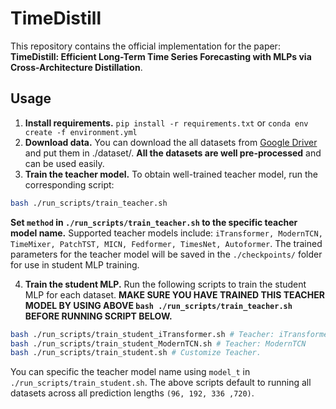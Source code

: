 # TimeDistill
This repository contains the official implementation for the paper: **TimeDistill: Efficient Long-Term Time Series Forecasting with MLPs via Cross-Architecture Distillation**.

## Usage
1. **Install requirements.** ```pip install -r requirements.txt``` or ```conda env create -f environment.yml```
2. **Download data.** You can download the all datasets from [Google Driver](https://drive.google.com/u/0/uc?id=1NF7VEefXCmXuWNbnNe858WvQAkJ_7wuP&export=download) and put them in ./dataset/. **All the datasets are well pre-processed** and can be used easily. 
3. **Train the teacher model.** To obtain well-trained teacher model, run the corresponding script: 
```bash
bash ./run_scripts/train_teacher.sh
```
**Set ```method``` in ```./run_scripts/train_teacher.sh``` to the specific teacher model name.** Supported teacher models include: ```iTransformer, ModernTCN, TimeMixer, PatchTST, MICN, Fedformer, TimesNet, Autoformer```. The trained parameters for the teacher model will be saved in the ```./checkpoints/``` folder for use in student MLP training.

4. **Train the student MLP.** Run the following scripts to train the student MLP for each dataset. **MAKE SURE YOU HAVE TRAINED THIS TEACHER MODEL BY USING ABOVE ```bash ./run_scripts/train_teacher.sh``` BEFORE RUNNING SCRIPT BELOW.**
```bash
bash ./run_scripts/train_student_iTransformer.sh # Teacher: iTransformer
bash ./run_scripts/train_student_ModernTCN.sh # Teacher: ModernTCN
bash ./run_scripts/train_student.sh # Customize Teacher. 
```
You can specific the teacher model name using ```model_t``` in ```./run_scripts/train_student.sh```. The above scripts default to running all datasets across all prediction lengths ```(96, 192, 336 ,720)```.

